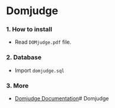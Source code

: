Domjudge
===========

### 1. How to install
- Read `DOMjudge.pdf` file.

### 2. Database
- Import  `domjudge.sql`

### 3. More
- <a href="https://www.domjudge.org/documentation" target="_blank">Domjudge Documentation</a># Domjudge
